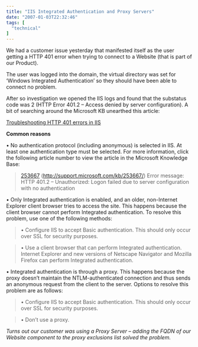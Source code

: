 ```yaml
---
title: "IIS Integrated Authentication and Proxy Servers"
date: "2007-01-03T22:32:46"
tags: [
  "technical"
]
---
```

We had a customer issue yesterday that manifested itself as the user getting a HTTP 401 error when trying to connect to a Website (that is part of our Product).

The user was logged into the domain, the virtual directory was set for ‘Windows Integrated Authentication’ so they should have been able to connect no problem.

After so investigation we opened the IIS logs and found that the substatus code was 2 (HTTP Error 401.2 – Access denied by server configuration). A bit of searching around the Microsoft KB unearthed this article:

[Troubleshooting HTTP 401 errors in IIS](http://support.microsoft.com/kb/907273)

**Common reasons**

• No authentication protocol (including anonymous) is selected in IIS. At least one authentication type must be selected. For more information, click the following article number to view the article in the Microsoft Knowledge Base:

> [253667](http://support.microsoft.com/kb/253667/) (http://support.microsoft.com/kb/253667/) Error message: HTTP 401.2 – Unauthorized: Logon failed due to server configuration with no authentication

• Only Integrated authentication is enabled, and an older, non-Internet Explorer client browser tries to access the site. This happens because the client browser cannot perform Integrated authentication. To resolve this problem, use one of the following methods:

> • Configure IIS to accept Basic authentication. This should only occur over SSL for security purposes.

> • Use a client browser that can perform Integrated authentication. Internet Explorer and new versions of Netscape Navigator and Mozilla Firefox can perform Integrated authentication.

• Integrated authentication is through a proxy. This happens because the proxy doesn’t maintain the NTLM-authenticated connection and thus sends an anonymous request from the client to the server. Options to resolve this problem are as follows:

> • Configure IIS to accept Basic authentication. This should only occur over SSL for security purposes.

> • Don’t use a proxy.

*Turns out our customer was using a Proxy Server – adding the FQDN of our Website component to the proxy exclusions list solved the problem.*